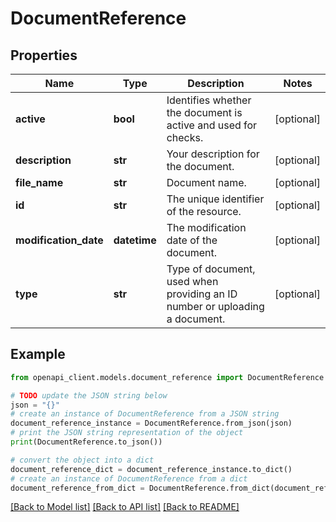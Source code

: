 # DocumentReference


## Properties

Name | Type | Description | Notes
------------ | ------------- | ------------- | -------------
**active** | **bool** | Identifies whether the document is active and used for checks. | [optional] 
**description** | **str** | Your description for the document. | [optional] 
**file_name** | **str** | Document name. | [optional] 
**id** | **str** | The unique identifier of the resource. | [optional] 
**modification_date** | **datetime** | The modification date of the document. | [optional] 
**type** | **str** | Type of document, used when providing an ID number or uploading a document. | [optional] 

## Example

```python
from openapi_client.models.document_reference import DocumentReference

# TODO update the JSON string below
json = "{}"
# create an instance of DocumentReference from a JSON string
document_reference_instance = DocumentReference.from_json(json)
# print the JSON string representation of the object
print(DocumentReference.to_json())

# convert the object into a dict
document_reference_dict = document_reference_instance.to_dict()
# create an instance of DocumentReference from a dict
document_reference_from_dict = DocumentReference.from_dict(document_reference_dict)
```
[[Back to Model list]](../README.md#documentation-for-models) [[Back to API list]](../README.md#documentation-for-api-endpoints) [[Back to README]](../README.md)


